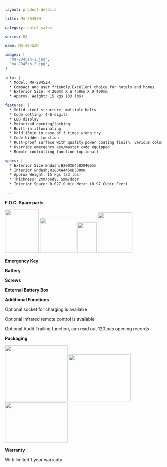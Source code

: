 ```yaml
---
layout: product-details

title: MA-2045ZH

category: hotel-safes

series: MA

name: MA-2045ZH

images: [
  "ma-2045zh-1.jpg",
  "ma-2045zh-2.jpg",
]

info: |
  * Model: MA-2045ZH
  * Compact and user friendly,Excellent choice for hotels and homes
  * Exterior Size: H 200mm X W 450mm X D 400mm
  * Approx. Weight: 15 kgs (33 lbs)

features: |
  * Solid steel structure, multiple bolts
  * Code setting: 4-6 digits
  * LED display
  * Motorized opening/locking
  * Built-in illuminating
  * Hold 15min in case of 3 times wrong try
  * Code hidden function
  * Rust-proof surface with quality power coating finish, various colors available
  * Override emergency key/master code equipped
  * Remote controlling function (optional)

specs: |
  * Exterior Size &ndash;H200XW450XD400mm
  * Interior &ndash;H188XW445XD330mm
  * Approx Weight: 15 kgs (33 lbs)
  * Thickness: 2mm/body, 5mm/door
  * Interior Space: 0.027 Cubic Meter (0.97 Cubic Feet)

---
```


**F.O.C. Spare parts**

<img alt="" src="{IMAGE_CDN}/ma-2045zh-3.jpg" style="width: 108px; height: 140px;" />

<img alt="" src="{IMAGE_CDN}/ma-2045zh-4.jpg" style="width: 116px; height: 114px;" />

<img alt="" src="{IMAGE_CDN}/ma-2045zh-5.jpg" style="width: 63px; height: 99px;" />

<img alt="" src="{IMAGE_CDN}/ma-2045zh-6.jpg" style="width: 110px; height: 131px;" />

**Emergency Key**

**Battery**

**Screws**

**External Battery Box**

**Additional Functions**

Optional socket for charging is available

Optional infrared remote control is available

Optional Audit Trailing function, can read out 120 pcs opening records

**Packaging**

<img alt="" src="{IMAGE_CDN}/ma-2045zh-7.jpg" style="width: 200px; height: 179px;" />

<img alt="" src="{IMAGE_CDN}/ma-2045zh-8.jpg" style="width: 200px; height: 150px;" />

<img alt="" src="{IMAGE_CDN}/ma-2045zh-9.jpg" style="width: 200px; height: 130px;" />

**Warranty**

With limited 1 year warranty


